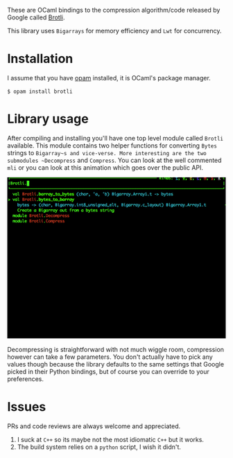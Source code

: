 These are OCaml bindings to the compression algorithm/code released by
Google called [Brotli](https://github.com/google/brotli).

This library uses `Bigarrays` for memory efficiency and `Lwt` for
concurrency.

# Installation

I assume that you have [opam](https://opam.ocaml.org) installed, it is OCaml's package manager. 

```shell
$ opam install brotli
```

# Library usage

After compiling and installing you'll have one top level module called
`Brotli` available. This module contains two helper functions for
converting `Bytes` strings to `Bigarray~s and vice-verse. More
interesting are the two submodules ~Decompress` and `Compress`. You
can look at the well commented `mli` or you can look at this animation
which goes over the public API.

![img](./brotli_docs.gif)

Decompressing is straightforward with not much wiggle room,
compression however can take a few parameters. You don't actually have
to pick any values though because the library defaults to the same
settings that Google picked in their Python bindings, but of course
you can override to your preferences.

# Issues

PRs and code reviews are always welcome and appreciated.

1.  I suck at `C++` so its maybe not the most idiomatic `C++` but it
    works.
2.  The build system relies on a `python` script, I wish it didn't.
